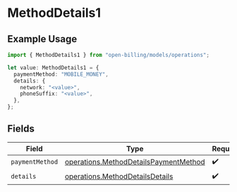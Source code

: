 # MethodDetails1

## Example Usage

```typescript
import { MethodDetails1 } from "open-billing/models/operations";

let value: MethodDetails1 = {
  paymentMethod: "MOBILE_MONEY",
  details: {
    network: "<value>",
    phoneSuffix: "<value>",
  },
};
```

## Fields

| Field                                                                                          | Type                                                                                           | Required                                                                                       | Description                                                                                    |
| ---------------------------------------------------------------------------------------------- | ---------------------------------------------------------------------------------------------- | ---------------------------------------------------------------------------------------------- | ---------------------------------------------------------------------------------------------- |
| `paymentMethod`                                                                                | [operations.MethodDetailsPaymentMethod](../../models/operations/methoddetailspaymentmethod.md) | :heavy_check_mark:                                                                             | N/A                                                                                            |
| `details`                                                                                      | [operations.MethodDetailsDetails](../../models/operations/methoddetailsdetails.md)             | :heavy_check_mark:                                                                             | N/A                                                                                            |